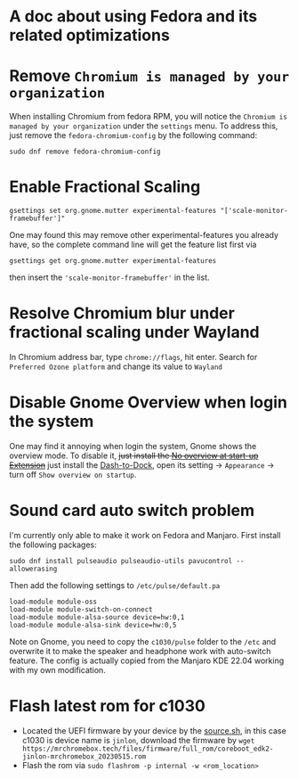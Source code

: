 # A doc about using Fedora and its related optimizations

# Remove `Chromium is managed by your organization`
When installing Chromium from fedora RPM, you will notice the `Chromium is managed by your organization` under the `settings` menu. To address this, just remove the `fedora-chromium-config` by the following command:
```
sudo dnf remove fedora-chromium-config
```

# Enable Fractional Scaling
```
gsettings set org.gnome.mutter experimental-features "['scale-monitor-framebuffer']"
```
One may found this may remove other experimental-features you already have, so the complete command line will get the feature list first via
```
gsettings get org.gnome.mutter experimental-features
```
then insert the `'scale-monitor-framebuffer'` in the list.

# Resolve Chromium blur under fractional scaling under Wayland
In Chromium address bar, type `chrome://flags`, hit enter. Search for `Preferred Ozone platform` and change its value to `Wayland`

# Disable Gnome Overview when login the system
One may find it annoying when login the system, Gnome shows the overview mode. To disable it, ~~just install the [No overview at start-up Extension](https://extensions.gnome.org/extension/4099/no-overview/)~~ just install the [Dash-to-Dock](https://extensions.gnome.org/extension/307/dash-to-dock/), open its setting -> `Appearance` -> turn off `Show overview on startup`.

# Sound card auto switch problem
I'm currently only able to make it work on Fedora and Manjaro. First install the following packages:
```
sudo dnf install pulseaudio pulseaudio-utils pavucontrol --allowerasing
```
Then add the following settings to `/etc/pulse/default.pa`
```
load-module module-oss
load-module module-switch-on-connect
load-module module-alsa-source device=hw:0,1
load-module module-alsa-sink device=hw:0,5
```
Note on Gnome, you need to copy the `c1030/pulse` folder to the `/etc` and overwrite it to make the speaker and headphone work with auto-switch feature. The config is actually copied from the Manjaro KDE 22.04 working with my own modification.


# Flash latest rom for c1030
- Located the UEFI firmware by your device by the [source.sh](https://github.com/MrChromebox/scripts/blob/master/sources.sh), in this case c1030 is device name is `jinlon`, download the firmware by `wget https://mrchromebox.tech/files/firmware/full_rom/coreboot_edk2-jinlon-mrchromebox_20230515.rom`
- Flash the rom via `sudo flashrom -p internal -w <rom_location>`